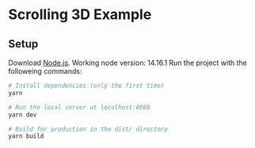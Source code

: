 # Scrolling 3D Example

## Setup

Download [Node.js](https://nodejs.org/en/download/).
Working node version: 14.16.1
Run the project with the followeing commands:

```bash
# Install dependencies (only the first time)
yarn

# Run the local server at localhost:8080
yarn dev

# Build for production in the dist/ directory
yarn build
```
